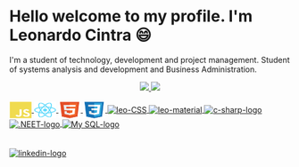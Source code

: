 # Hello welcome to my profile. I'm Leonardo Cintra 😄
I'm a student of technology, development and project management.
Student of systems analysis and development and Business Administration.

<div align="center">
  <a href="https://github.com/ leonardogoular">
  <img height="180em" src="https://github-readme-stats.vercel.app/api?username=leonardogoular&show_icons=true&theme=dark&include_all_commits=true&count_private=true"/>
  <img height="180em" src="https://github-readme-stats.vercel.app/api/top-langs/?username=leonardogoular&layout=compact&langs_count=7&theme=dark"/>
</div>

<div style="display: inline_block"><br>
   <img align="center" alt="leo-Js" height="30" width="40" src="https://raw.githubusercontent.com/devicons/devicon/master/icons/javascript/javascript-plain.svg">
   <img align="center" alt="leo-React" height="30" width="40" src="https://raw.githubusercontent.com/devicons/devicon/master/icons/react/react-original.svg">
   <img align="center" alt="leo-HTML" height="30" width="40" src="https://raw.githubusercontent.com/devicons/devicon/master/icons/html5/html5-original.svg">
   <img align="center" alt="leo-CSS" height="30" width="40" src="https://raw.githubusercontent.com/devicons/devicon/master/icons/css3/css3-original.svg">
   <img align="center" alt="leo-CSS" height="30" width="40" src="https://res.cloudinary.com/practicaldev/image/fetch/s--8aEkPv4L--/c_limit%2Cf_auto%2Cfl_progressive%2Cq_auto%2Cw_880/https://img.shields.io/badge/C-00599C%3Fstyle%3Dfor-the-badge%26logo%3Dc%26logoColor%3Dwhite">
   <img align="center" alt="leo-material" height="30" width="40" src="https://cdn-images-1.medium.com/max/1200/1*5J2noO7t-nMhJNmqvq4wYg.png">
   <img align="center" alt="c-sharp-logo" height="30" width="40" src="https://cdn.jsdelivr.net/gh/devicons/devicon/icons/csharp/csharp-original.svg">
   <img align="center" alt=".NEET-logo" height="30" width="40"  src="https://cdn.jsdelivr.net/gh/devicons/devicon/icons/dotnetcore/dotnetcore-original.svg">
   <img align="center" alt="My SQL-logo" height="30" width="40" src="https://cdn.jsdelivr.net/gh/devicons/devicon/icons/mysql/mysql-original-wordmark.svg"></div>

<div>
  <br>
  <br>
  <a href="https://www.linkedin.com/in/leonardo-cintra-316597185/" target="_blank"> <img align="center" alt="linkedin-logo" src="https://img.shields.io/badge/LinkedIn-0077B5?style=for-the-badge&logo=linkedin&logoColor=white)" target="_blank"></a>
  
  
</div>
